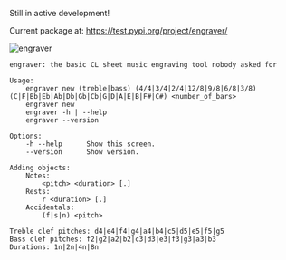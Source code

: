 Still in active development!

Current package at: https://test.pypi.org/project/engraver/

![engraver](https://github.com/user-attachments/assets/53b32a26-97e0-4b5e-bfea-aa7dae733cf7)
```
engraver: the basic CL sheet music engraving tool nobody asked for

Usage:
    engraver new (treble|bass) (4/4|3/4|2/4|12/8|9/8|6/8|3/8) (C|F|Bb|Eb|Ab|Db|Gb|Cb|G|D|A|E|B|F#|C#) <number_of_bars>
    engraver new
    engraver -h | --help
    engraver --version

Options:
    -h --help      Show this screen.
    --version      Show version.

Adding objects:
    Notes:
        <pitch> <duration> [.]
    Rests:
        r <duration> [.]
    Accidentals:
        (f|s|n) <pitch>

Treble clef pitches: d4|e4|f4|g4|a4|b4|c5|d5|e5|f5|g5
Bass clef pitches: f2|g2|a2|b2|c3|d3|e3|f3|g3|a3|b3
Durations: 1n|2n|4n|8n
```
